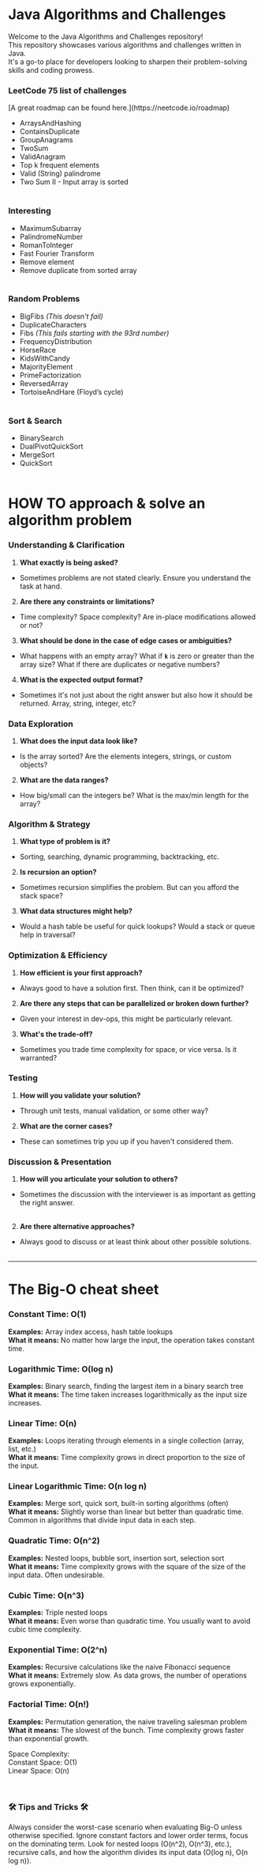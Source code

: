 <H1> Java Algorithms and Challenges </H1>

Welcome to the Java Algorithms and Challenges repository! </br>
This repository showcases various algorithms and challenges written in Java. </br>
It's a go-to place for developers looking to sharpen their problem-solving skills and coding prowess.
</br>

<H3>LeetCode 75 list of challenges</H3>
[A great roadmap can be found here.](https://neetcode.io/roadmap)

- ArraysAndHashing
- ContainsDuplicate
- GroupAnagrams
- TwoSum
- ValidAnagram
- Top k frequent elements
- Valid (String) palindrome
- Two Sum II - Input array is sorted
  </br>
  </br>

<H3>Interesting</H3>

- MaximumSubarray
- PalindromeNumber
- RomanToInteger
- Fast Fourier Transform
- Remove element
- Remove duplicate from sorted array
  </br>
  </br>

<H3>Random Problems</H3>

- BigFibs _(This doesn't fail)_
- DuplicateCharacters
- Fibs _(This fails starting with the 93rd number)_
- FrequencyDistribution
- HorseRace
- KidsWithCandy
- MajorityElement
- PrimeFactorization
- ReversedArray
- TortoiseAndHare (Floyd’s cycle)
  </br>
  </br>

<H3>Sort & Search</H3>

- BinarySearch
- DualPivotQuickSort
- MergeSort
- QuickSort
  </br>
  </br>

<H1> HOW TO approach & solve an algorithm problem </H1>

### **Understanding & Clarification**

1. **What exactly is being asked?**

- Sometimes problems are not stated clearly. Ensure you understand the task at hand.

2. **Are there any constraints or limitations?**

- Time complexity? Space complexity? Are in-place modifications allowed or not?

3. **What should be done in the case of edge cases or ambiguities?**

- What happens with an empty array? What if **`k`** is zero or greater than the array size? What if there are duplicates
  or negative numbers?

4. **What is the expected output format?**

- Sometimes it's not just about the right answer but also how it should be returned. Array, string, integer, etc?

### **Data Exploration**

1. **What does the input data look like?**

- Is the array sorted? Are the elements integers, strings, or custom objects?

2. **What are the data ranges?**

- How big/small can the integers be? What is the max/min length for the array?

### **Algorithm & Strategy**

1. **What type of problem is it?**

- Sorting, searching, dynamic programming, backtracking, etc.

2. **Is recursion an option?**

- Sometimes recursion simplifies the problem. But can you afford the stack space?

3. **What data structures might help?**

- Would a hash table be useful for quick lookups? Would a stack or queue help in traversal?

### **Optimization & Efficiency**

1. **How efficient is your first approach?**

- Always good to have a solution first. Then think, can it be optimized?

2. **Are there any steps that can be parallelized or broken down further?**

- Given your interest in dev-ops, this might be particularly relevant.

3. **What's the trade-off?**

- Sometimes you trade time complexity for space, or vice versa. Is it warranted?

### **Testing**

1. **How will you validate your solution?**

- Through unit tests, manual validation, or some other way?

2. **What are the corner cases?**

- These can sometimes trip you up if you haven't considered them.

### **Discussion & Presentation**

1. **How will you articulate your solution to others?**

- Sometimes the discussion with the interviewer is as important as getting the right answer.
  </br>
  </br>

2. **Are there alternative approaches?**

- Always good to discuss or at least think about other possible solutions.
  </br>
  </br>

---

<H1>The Big-O cheat sheet</H1>

### **Constant Time: O(1)**

**Examples:** Array index access, hash table lookups </br>
**What it means:** No matter how large the input, the operation takes constant time.

### **Logarithmic Time: O(log n)**

**Examples:** Binary search, finding the largest item in a binary search tree </br>
**What it means:** The time taken increases logarithmically as the input size increases.

### **Linear Time: O(n)**

**Examples:** Loops iterating through elements in a single collection (array, list, etc.) </br>
**What it means:** Time complexity grows in direct proportion to the size of the input.

### **Linear Logarithmic Time: O(n log n)**

**Examples:** Merge sort, quick sort, built-in sorting algorithms (often) </br>
**What it means:** Slightly worse than linear but better than quadratic time. Common in algorithms that divide input
data in each step.

### **Quadratic Time: O(n^2)**

**Examples:** Nested loops, bubble sort, insertion sort, selection sort </br>
**What it means:** Time complexity grows with the square of the size of the input data. Often undesirable.

### **Cubic Time: O(n^3)**

**Examples:** Triple nested loops </br>
**What it means:** Even worse than quadratic time. You usually want to avoid cubic time complexity.

### **Exponential Time: O(2^n)**

**Examples:** Recursive calculations like the naive Fibonacci sequence </br>
**What it means:** Extremely slow. As data grows, the number of operations grows exponentially.

### **Factorial Time: O(n!)**

**Examples:** Permutation generation, the naive traveling salesman problem </br>
**What it means:** The slowest of the bunch. Time complexity grows faster than exponential growth.

Space Complexity: <br>
Constant Space: O(1) <br>
Linear Space: O(n)

  <br>

<H3>🛠 Tips and Tricks 🛠 </H3>

Always consider the worst-case scenario when evaluating Big-O unless otherwise specified.
Ignore constant factors and lower order terms, focus on the dominating term.
Look for nested loops (O(n^2), O(n^3), etc.), recursive calls, and how the algorithm divides its input data (O(log n),
O(n log n)).